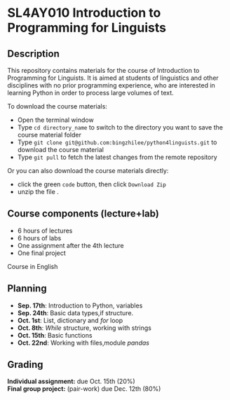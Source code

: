 # SL4AY010 Introduction to Programming for Linguists
## Description
This repository contains materials for the course of Introduction to Programming for Linguists. It is aimed at students of linguistics and other disciplines with no prior programming experience, who are interested in learning Python in order to process large volumes of text. 

To download the course materials:
+ Open the terminal window
+ Type `cd directory_name` to switch to the directory you want to save the course material folder
+ Type `git clone git@github.com:bingzhilee/python4linguists.git` to download the course material
+ Type `git pull` to fetch the latest changes from the remote repository

Or you can also download the course materials directly:
+ click the green `code` button, then click `Download Zip`
+ unzip the file .

## Course components (lecture+lab)
- 6 hours of lectures
- 6 hours of labs
- One assignment after the 4th lecture 
- One final project

Course in English

## Planning
- **Sep. 17th**: Introduction to Python, variables
- **Sep. 24th**: Basic data types,if structure.
- **Oct. 1st**: List, dictionary and *for* loop
- **Oct. 8th**:  *While* structure, working with strings
- **Oct. 15th**: Basic functions
- **Oct. 22nd**: Working with files,module *pandas*

## Grading
<div class="alert alert-block alert-success">
<b>Individual assignment:</b> 
    due Oct. 15th (20%)
</div>

<div class="alert alert-block alert-success">
<b>Final group project:</b> 
    (pair-work) due Dec. 12th (80%)
</div>
